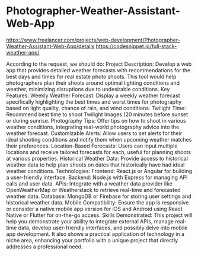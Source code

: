 # Photographer-Weather-Assistant-Web-App

https://www.freelancer.com/projects/web-development/Photographer-Weather-Assistant-Web-App/details
https://codesnippet.io/full-stack-weather-app/

According to the request, we should do:
Project Description:
Develop a web app that provides detailed weather forecasts with recommendations for the best days and times for real estate photo shoots. This tool would help photographers plan their shoots around optimal lighting conditions and weather, minimizing disruptions due to undesirable conditions.
Key Features:
Weekly Weather Forecast: Display a weekly weather forecast specifically highlighting the best times and worst times for photography based on light quality, chance of rain, and wind conditions.
Twilight Time: Recommend best time to shoot Twilight Images (20 minutes before sunset or during sunrise.
Photography Tips: Offer tips on how to shoot in various weather conditions, integrating real-world photography advice into the weather forecast.
Customizable Alerts: Allow users to set alerts for their ideal shooting conditions and notify them when upcoming weather matches their preferences.
Location-Based Forecasts: Users can input multiple locations and receive tailored forecasts for each, useful for planning shoots at various properties.
Historical Weather Data: Provide access to historical weather data to help plan shoots on dates that historically have had ideal weather conditions.
Technologies:
Frontend: React.js or Angular for building a user-friendly interface.
Backend: Node.js with Express for managing API calls and user data.
APIs: Integrate with a weather data provider like OpenWeatherMap or Weatherstack to retrieve real-time and forecasted weather data.
Database: MongoDB or Firebase for storing user settings and historical weather data.
Mobile Compatibility: Ensure the app is responsive or consider a native mobile app version for iOS and Android using React Native or Flutter for on-the-go access.
Skills Demonstrated:
This project will help you demonstrate your ability to integrate external APIs, manage real-time data, develop user-friendly interfaces, and possibly delve into mobile app development. It also shows a practical application of technology in a niche area, enhancing your portfolio with a unique project that directly addresses a professional need.
